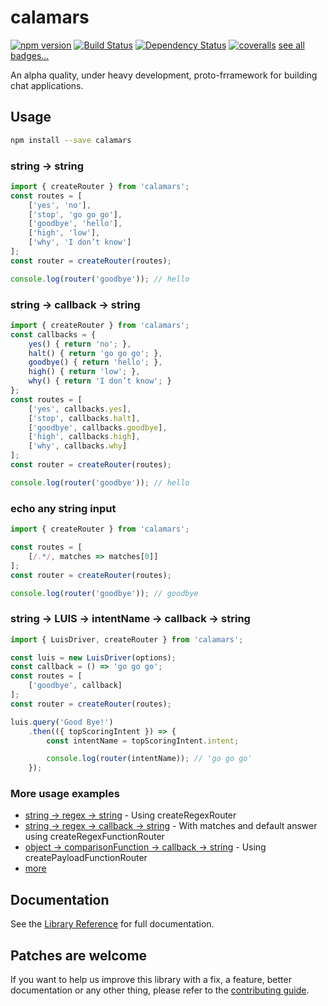 # calamars

[![npm version](https://badge.fury.io/js/calamars.svg)](https://badge.fury.io/js/calamars)
[![Build Status](https://travis-ci.org/fczuardi/calamars.svg?branch=master)](https://travis-ci.org/fczuardi/calamars)
[![Dependency Status](https://david-dm.org/fczuardi/calamars.svg)](https://david-dm.org/fczuardi/calamars)
[![coveralls](https://coveralls.io/repos/github/fczuardi/calamars/badge.svg?branch=master)](https://coveralls.io/github/fczuardi/calamars?branch=master)
[see all badges…][badges]

An alpha quality, under heavy development, proto-frramework for building
chat applications.

## Usage

```sh
npm install --save calamars
```

### string → string

```javascript
import { createRouter } from 'calamars';
const routes = [
    ['yes', 'no'],
    ['stop', 'go go go'],
    ['goodbye', 'hello'],
    ['high', 'low'],
    ['why', 'I don’t know']
];
const router = createRouter(routes);

console.log(router('goodbye')); // hello
```

### string → callback → string

```javascript
import { createRouter } from 'calamars';
const callbacks = {
    yes() { return 'no'; },
    halt() { return 'go go go'; },
    goodbye() { return 'hello'; },
    high() { return 'low'; },
    why() { return 'I don’t know'; }
};
const routes = [
    ['yes', callbacks.yes],
    ['stop', callbacks.halt],
    ['goodbye', callbacks.goodbye],
    ['high', callbacks.high],
    ['why', callbacks.why]
];
const router = createRouter(routes);

console.log(router('goodbye')); // hello
```

### echo any string input

```javascript
import { createRouter } from 'calamars';

const routes = [
    [/.*/, matches => matches[0]]
];
const router = createRouter(routes);

console.log(router('goodbye')); // goodbye
```

### string → LUIS → intentName → callback → string

```javascript
import { LuisDriver, createRouter } from 'calamars';

const luis = new LuisDriver(options);
const callback = () => 'go go go';
const routes = [
    ['goodbye', callback]
];
const router = createRouter(routes);

luis.query('Good Bye!')
    .then(({ topScoringIntent }) => {
        const intentName = topScoringIntent.intent;

        console.log(router(intentName)); // 'go go go'
    });
```


### More usage examples

  - [string → regex → string][regexString] - Using createRegexRouter
  - [string → regex → callback → string][regexCallbackString] - With matches and default answer using createRegexFunctionRouter
  - [object → comparisonFunction → callback → string][createPayloadFunctionRouter] - Using createPayloadFunctionRouter
  - [more][testfolder]



## Documentation

See the [Library Reference][documentation] for full documentation.

## Patches are welcome

If you want to help us improve this library with a fix, a feature, better
documentation or any other thing, please refer to the
[contributing guide][contributing].

[badges]: https://github.com/fczuardi/calamars/blob/master/badges.md
[regexString]: https://github.com/fczuardi/calamars/blob/master/test/router.js#L19-L30
[regexCallbackString]: https://github.com/fczuardi/calamars/blob/master/test/router.js#L73-L87
[createPayloadFunctionRouter]: https://github.com/fczuardi/calamars/blob/master/test/router.js#L89-L116
[testfolder]: https://github.com/fczuardi/calamars/blob/master/test/router.js
[documentation]: http://fczuardi.github.io/calamars/
[contributing]: https://github.com/fczuardi/calamars/blob/master/CONTRIBUTING.md
